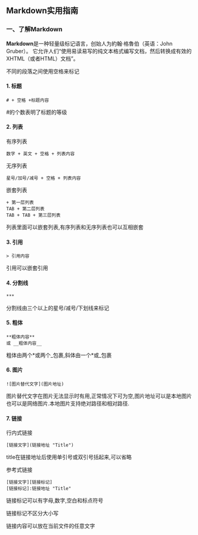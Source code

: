 ## Markdown实用指南



### 一、了解Markdown

**Markdown**是一种轻量级标记语言，创始人为約翰·格魯伯（英语：John Gruber）。 它允许人们“使用易读易写的纯文本格式编写文档，然后转换成有效的XHTML（或者HTML）文档”。

不同的段落之间使用空格来标记

#### 1.  标题 

```
# + 空格 +标题内容
```

#的个数表明了标题的等级

#### 2. 列表

有序列表

```
数字 + 英文 + 空格 + 列表内容
```

无序列表

```
星号/加号/减号 + 空格 + 列表内容
```

嵌套列表

```
+ 第一层列表
TAB + 第二层列表
TAB + TAB + 第三层列表
```

列表里面可以嵌套列表,有序列表和无序列表也可以互相嵌套

#### 3. 引用

```
> 引用内容
```

引用可以嵌套引用

#### 4. 分割线

```
***
```

 分割线由三个以上的星号/减号/下划线来标记

#### 5. 粗体

```
**粗体内容**
或 __粗体内容__
```

粗体由两个\*或两个\_包裹,斜体由一个\*或\_包裹

#### 6. 图片

```
![图片替代文字](图片地址)
```

图片替代文字在图片无法显示时有用,正常情况下可为空,图片地址可以是本地图片也可以是网络图片.本地图片支持绝对路径和相对路径.

#### 7. 链接

行内式链接

```
[链接文字](链接地址 "Title")
```

title在链接地址后使用单引号或双引号括起来,可以省略

参考式链接

```
[链接文字][链接标记]
[链接标记]:链接地址 "Title"
```

链接标记可以有字母,数字,空白和标点符号

链接标记不区分大小写

链接内容可以放在当前文件的任意文字